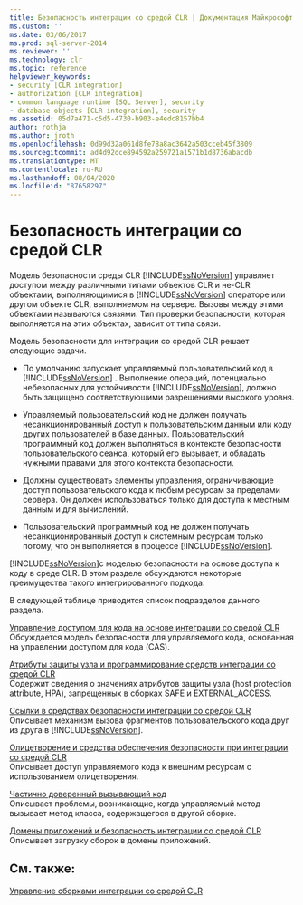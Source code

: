 ```yaml
---
title: Безопасность интеграции со средой CLR | Документация Майкрософт
ms.custom: ''
ms.date: 03/06/2017
ms.prod: sql-server-2014
ms.reviewer: ''
ms.technology: clr
ms.topic: reference
helpviewer_keywords:
- security [CLR integration]
- authorization [CLR integration]
- common language runtime [SQL Server], security
- database objects [CLR integration], security
ms.assetid: 05d7a471-c5d5-4730-b903-e4edc8157bb4
author: rothja
ms.author: jroth
ms.openlocfilehash: 0d99d32a061d8fe78a8ac3642a503cceb45f3809
ms.sourcegitcommit: ad4d92dce894592a259721a1571b1d8736abacdb
ms.translationtype: MT
ms.contentlocale: ru-RU
ms.lasthandoff: 08/04/2020
ms.locfileid: "87658297"
---
```

# <a name="clr-integration-security"></a>Безопасность интеграции со средой CLR
  Модель безопасности среды CLR [!INCLUDE[ssNoVersion](../../../includes/dnprdnshort-md.md)] управляет доступом между различными типами объектов CLR и не-CLR объектами, выполняющимися в [!INCLUDE[ssNoVersion](../../../includes/tsql-md.md)] операторе или другом объекте CLR, выполняемом на сервере. Вызовы между этими объектами называются связями. Тип проверки безопасности, которая выполняется на этих объектах, зависит от типа связи.  
  
 Модель безопасности для интеграции со средой CLR решает следующие задачи.  
  
-   По умолчанию запускает управляемый пользовательский код в [!INCLUDE[ssNoVersion](../../../includes/ssnoversion-md.md)] . Выполнение операций, потенциально небезопасных для устойчивости [!INCLUDE[ssNoVersion](../../../includes/ssnoversion-md.md)], должно быть защищено соответствующими разрешениями высокого уровня.  
  
-   Управляемый пользовательский код не должен получать несанкционированный доступ к пользовательским данным или коду других пользователей в базе данных. Пользовательский программный код должен выполняться в контексте безопасности пользовательского сеанса, который его вызывает, и обладать нужными правами для этого контекста безопасности.  
  
-   Должны существовать элементы управления, ограничивающие доступ пользовательского кода к любым ресурсам за пределами сервера. Он должен использоваться только для доступа к местным данным и для вычислений.  
  
-   Пользовательский программный код не должен получать несанкционированный доступ к системным ресурсам только потому, что он выполняется в процессе [!INCLUDE[ssNoVersion](../../../includes/ssnoversion-md.md)].  
  
 [!INCLUDE[ssNoVersion](../../../includes/ssnoversion-md.md)]с моделью безопасности на основе доступа к коду в среде CLR. В этом разделе обсуждаются некоторые преимущества такого интегрированного подхода.  
  
 В следующей таблице приводится список подразделов данного раздела.  
  
 [Управление доступом для кода на основе интеграции со средой CLR](clr-integration-code-access-security.md)  
 Обсуждается модель безопасности для управляемого кода, основанная на управлении доступом для кода (CAS).  
  
 [Атрибуты защиты узла и программирование средств интеграции со средой CLR](../../clr-integration-security-host-protection-attributes/host-protection-attributes-and-clr-integration-programming.md)  
 Содержит сведения о значениях атрибутов защиты узла (host protection attribute, HPA), запрещенных в сборках SAFE и EXTERNAL_ACCESS.  
  
 [Ссылки в средствах безопасности интеграции со средой CLR](../../../database-engine/dev-guide/links-in-clr-integration-security.md)  
 Описывает механизм вызова фрагментов пользовательского кода друг из друга в [!INCLUDE[ssNoVersion](../../../includes/ssnoversion-md.md)].  
  
 [Олицетворение и средства обеспечения безопасности при интеграции со средой CLR](../../../database-engine/dev-guide/impersonation-and-clr-integration-security.md)  
 Описывает доступ управляемого кода к внешним ресурсам с использованием олицетворения.  
  
 [Частично доверенный вызывающий код](../../../database-engine/dev-guide/allowing-partially-trusted-callers.md)  
 Описывает проблемы, возникающие, когда управляемый метод вызывает метод класса, содержащегося в другой сборке.  
  
 [Домены приложений и безопасность интеграции со средой CLR](../../../database-engine/dev-guide/application-domains-and-clr-integration-security.md)  
 Описывает загрузку сборок в домены приложений.  
  
## <a name="see-also"></a>См. также:  
 [Управление сборками интеграции со средой CLR](../assemblies/managing-clr-integration-assemblies.md)  
  
  
